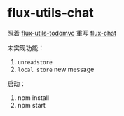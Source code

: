 # flux-utils-chat

照着 [flux-utils-todomvc](https://github.com/facebook/flux/tree/master/examples/flux-utils-todomvc) 重写 [flux-chat](https://github.com/facebook/flux/tree/master/examples/flux-chat)

未实现功能：
1. `unreadstore`
2. `local store` new message


启动：
1. npm install
2. npm start
